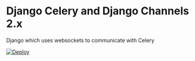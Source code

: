 # Django Celery and Django Channels 2.x

Django which uses websockets to communicate with Celery

[![Deploy](https://www.herokucdn.com/deploy/button.svg)](https://heroku.com/deploy)
